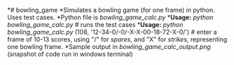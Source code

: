 *# bowling_game
*Simulates a bowling game (for one frame) in python.  Uses test cases. 
*Python file is *bowling_game_calc.py* 
***Usage:** *python bowling_game_calc.py*    # runs the test cases 
***Usage:**  *python bowling_game_calc.py*  (108, '12-34-0/-0/-X-X-00-18-72-X-0/') # enter a frame of 10-13 scores, using "/" for *spares*, and "X" for *strikes*, representing one bowling frame. 
*Sample output in *bowling_game_calc_output.png*  (snapshot of code run in windows terminal)
